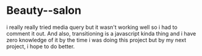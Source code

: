# Beauty--salon
i really really tried media query but it wasn't working well so i had to comment it out. And also, transitioning is a javascript kinda thing and i have zero knowledge of it by the time i was doing this project but by my next project, i hope to do better.
